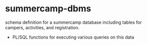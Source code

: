 # summercamp-dbms

schema definition for a summercamp database including tables for campers, activities, and registration. 
+ PL/SQL functions for executing various queries on this data

